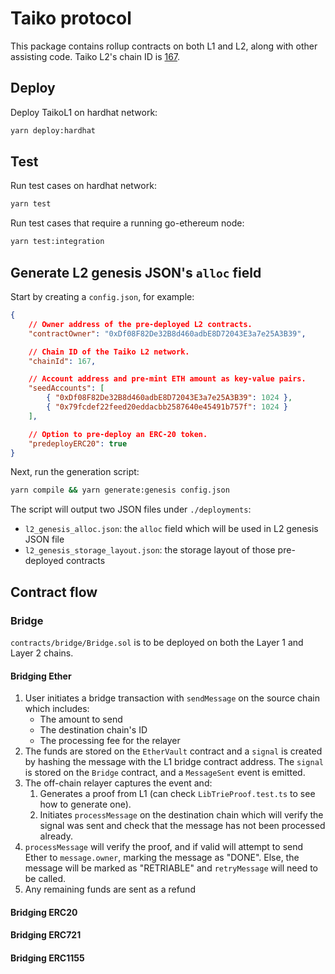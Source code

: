 # Taiko protocol

This package contains rollup contracts on both L1 and L2, along with other assisting code. Taiko L2's chain ID is [167](https://github.com/ethereum-lists/chains/pull/1611).

## Deploy

Deploy TaikoL1 on hardhat network:

```sh
yarn deploy:hardhat
```

## Test

Run test cases on hardhat network:

```sh
yarn test
```

Run test cases that require a running go-ethereum node:

```sh
yarn test:integration
```

## Generate L2 genesis JSON's `alloc` field

Start by creating a `config.json`, for example:

```json
{
    // Owner address of the pre-deployed L2 contracts.
    "contractOwner": "0xDf08F82De32B8d460adbE8D72043E3a7e25A3B39",

    // Chain ID of the Taiko L2 network.
    "chainId": 167,

    // Account address and pre-mint ETH amount as key-value pairs.
    "seedAccounts": [
        { "0xDf08F82De32B8d460adbE8D72043E3a7e25A3B39": 1024 },
        { "0x79fcdef22feed20eddacbb2587640e45491b757f": 1024 }
    ],

    // Option to pre-deploy an ERC-20 token.
    "predeployERC20": true
}
```

Next, run the generation script:

```sh
yarn compile && yarn generate:genesis config.json
```

The script will output two JSON files under `./deployments`:

-   `l2_genesis_alloc.json`: the `alloc` field which will be used in L2 genesis JSON file
-   `l2_genesis_storage_layout.json`: the storage layout of those pre-deployed contracts

## Contract flow

### Bridge

`contracts/bridge/Bridge.sol` is to be deployed on both the Layer 1 and Layer 2 chains.

#### Bridging Ether

1. User initiates a bridge transaction with `sendMessage` on the source chain which includes:
    - The amount to send
    - The destination chain's ID
    - The processing fee for the relayer
2. The funds are stored on the `EtherVault` contract and a `signal` is created by hashing the message with the L1 bridge contract address. The `signal` is stored on the `Bridge` contract, and a `MessageSent` event is emitted.
3. The off-chain relayer captures the event and:
    1. Generates a proof from L1 (can check `LibTrieProof.test.ts` to see how to generate one).
    2. Initiates `processMessage` on the destination chain which will verify the signal was sent and check that the message has not been processed already.
4. `processMessage` will verify the proof, and if valid will attempt to send Ether to `message.owner`, marking the message as "DONE". Else, the message will be marked as "RETRIABLE" and `retryMessage` will need to be called.
5. Any remaining funds are sent as a refund

#### Bridging ERC20

#### Bridging ERC721

#### Bridging ERC1155
